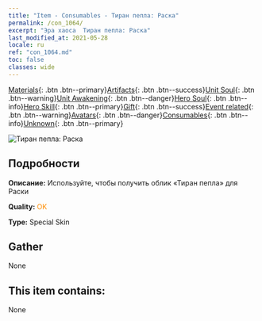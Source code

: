 ```yaml
---
title: "Item - Consumables - Тиран пепла: Раска"
permalink: /con_1064/
excerpt: "Эра хаоса  Тиран пепла: Раска"
last_modified_at: 2021-05-28
locale: ru
ref: "con_1064.md"
toc: false
classes: wide
---
```

 [Materials](/ItemsRU/){: .btn .btn--primary}[Artifacts](/ItemsRU/Artifacts/){: .btn .btn--success}[Unit Soul](/ItemsRU/UnitSoul/){: .btn .btn--warning}[Unit Awakening](/ItemsRU/UnitAwakening/){: .btn .btn--danger}[Hero Soul](/ItemsRU/HeroSoul/){: .btn .btn--info}[Hero Skill](/ItemsRU/HeroSkill/){: .btn .btn--primary}[Gift](/ItemsRU/Gift/){: .btn .btn--success}[Event related](/ItemsRU/Events/){: .btn .btn--warning}[Avatars](/ItemsRU/Avatars/){: .btn .btn--danger}[Consumables](/ItemsRU/Consumables/){: .btn .btn--info}[Unknown](/ItemsRU/Unknown/){: .btn .btn--primary}

 ![Тиран пепла: Раска](/images/h/h_Rashka3.jpg)

## Подробности
 **Описание:** Используйте, чтобы получить облик «Тиран пепла» для Раски

 **Quality:** <span style="color: #FF8C00">OK</span>

 **Type:** Special Skin

## Gather

  None

## This item contains:

  None

